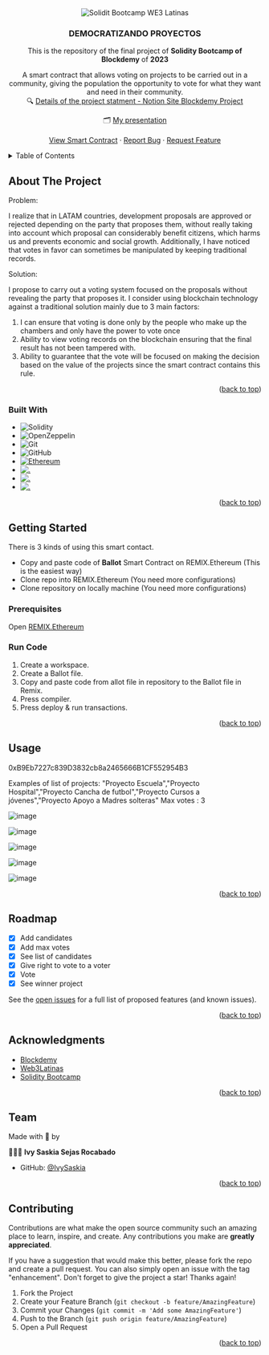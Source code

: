 <a name="readme-top"></a>



<!-- PROJECT LOGO -->

<br />
<div align="center">

![Solidit Bootcamp WE3 Latinas](https://us-ms.gr-cdn.com/getresponse-MzKFL/photos/ca6dca85-805a-4170-8e7c-a4f6bc3fe687.png)
  

<h3 align="center"><strong>DEMOCRATIZANDO PROYECTOS</strong></h3>

  <p align="center">
  This is the repository of the final project of <strong>Solidity Bootcamp of Blockdemy</strong> of <strong>2023</strong>
  
  A smart contract that allows voting on projects to be carried out in a community, giving the population the opportunity to vote for what they want and need in their community.
    <br />
    🔍 [Details of the project statment - Notion Site Blockdemy Project](https://blockde.me/guia-solidity-bootcamp)

🗂 [My presentation](https://www.canva.com/design/DAFkEA_MF-s/sP865HpRlXdARt0p6lqW5w/view?utm_content=DAFkEA_MF-s&utm_campaign=designshare&utm_medium=link&utm_source=homepage_design_menu)
    <br />
    <br />
    <a href="https://goerli.etherscan.io/address/0xB9Eb7227c839D3832cb8a2465666B1CF552954B3">View Smart Contract</a>
    ·
    <a href="https://github.com/IvySaskia/Solidity-Bootcamp-Blockdemy-Project/issues">Report Bug</a>
    ·
    <a href="https://github.com/IvySaskia/Solidity-Bootcamp-Blockdemy-Project/issues">Request Feature</a>
  </p>
</div>



<!-- TABLE OF CONTENTS -->

<details>
  <summary>Table of Contents</summary>
  <ol>
    <li>
      <a href="#about-the-project">About The Project</a>
      <ul>
        <li><a href="#built-with">Built With</a></li>
      </ul>
    </li>
    <li>
      <a href="#getting-started">Getting Started</a>
      <ul>
        <li><a href="#prerequisites">Prerequisites</a></li>
        <li><a href="#run-code">Run Code</a></li>
      </ul>
    </li>
    <li><a href="#usage">Usage</a></li>
    <li><a href="#roadmap">Roadmap</a></li>
    <li><a href="#acknowledgments">Acknowledgments</a></li>
    <li><a href="#team">Team</a></li>
    <li><a href="#contributing">Contributing</a></li>
  </ol>
</details>



<!-- ABOUT THE PROJECT -->


## About The Project

Problem:

I realize that in LATAM countries, development proposals are approved or rejected depending on the party that proposes them, without really taking into account which proposal can considerably benefit citizens, which harms us and prevents economic and social growth. Additionally, I have noticed that votes in favor can sometimes be manipulated by keeping traditional records.


Solution:

I propose to carry out a voting system focused on the proposals without revealing the party that proposes it. I consider using blockchain technology against a traditional solution mainly due to 3 main factors:

1. I can ensure that voting is done only by the people who make up the chambers and only have the power to vote once
2. Ability to view voting records on the blockchain ensuring that the final result has not been tampered with.
3. Ability to guarantee that the vote will be focused on making the decision based on the value of the projects since the smart contract contains this rule.

<p align="right">(<a href="#readme-top">back to top</a>)</p>



### Built With

* ![Solidity](https://img.shields.io/badge/Solidity-%23363636.svg?style=for-the-badge&logo=solidity&logoColor=white)
* ![OpenZeppelin](https://img.shields.io/badge/OpenZeppelin-4E5EE4?logo=OpenZeppelin&logoColor=fff&style=for-the-badge)
* ![Git](https://img.shields.io/badge/git-%23F05033.svg?style=for-the-badge&logo=git&logoColor=white)
* ![GitHub](https://img.shields.io/badge/github-%23121011.svg?style=for-the-badge&logo=github&logoColor=white)
* <a href='https://remix.ethereum.org/' target="_blank"><img alt='Ethereum' src='https://img.shields.io/badge/Remix.Ethereum-100000?style=for-the-badge&logo=Ethereum&logoColor=white&labelColor=222336&color=222336'/></a>
* <a href='https://metamask.io/' target="_blank"><img alt='.' src='https://img.shields.io/badge/Metamask-100000?style=for-the-badge&logo=.&logoColor=white&labelColor=FF7F08&color=FF7F08'/></a>
* <a href='https://etherscan.io/' target="_blank"><img alt='.' src='https://img.shields.io/badge/etherscan-100000?style=for-the-badge&logo=.&logoColor=white&labelColor=053883&color=053883'/></a>
* <a href='' target="_blank"><img alt='.' src='https://img.shields.io/badge/goerli.testnet-100000?style=for-the-badge&logo=.&logoColor=white&labelColor=0F65E4&color=0F65E4'/></a>

<p align="right">(<a href="#readme-top">back to top</a>)</p>



<!-- GETTING STARTED -->

## Getting Started

There is 3 kinds of using this smart contact.
* Copy and paste code of **Ballot** Smart Contract on REMIX.Ethereum (This is the easiest way)
* Clone repo into REMIX.Ethereum (You need more configurations)
* Clone repository on locally machine (You need more configurations)

### Prerequisites

Open [REMIX.Ethereum](https://remix.ethereum.org/) 


### Run Code

1. Create a workspace.
2. Create a Ballot file.
3. Copy and paste code from allot file in repository to the Ballot file in Remix.
4. Press compiler.
5. Press deploy & run transactions.

<p align="right">(<a href="#readme-top">back to top</a>)</p>



<!-- USAGE EXAMPLES -->

## Usage

0xB9Eb7227c839D3832cb8a2465666B1CF552954B3

Examples of list of projects: "Proyecto Escuela","Proyecto Hospital","Proyecto Cancha de futbol","Proyecto Cursos a jóvenes","Proyecto Apoyo a Madres solteras"
Max votes : 3

![image](https://user-images.githubusercontent.com/41027286/194960761-752e9e71-10ef-48f1-a115-e7b3fec0257a.png)

![image](https://user-images.githubusercontent.com/41027286/194960858-23721312-0dcf-4c8e-bedd-26dda5922b38.png)

![image](https://user-images.githubusercontent.com/41027286/194960818-3488e033-6bf9-4143-b323-16c91fbfecc1.png)

![image](https://user-images.githubusercontent.com/41027286/194960919-f653bd93-16e7-4ace-a06e-0180f6238e6c.png)

![image](https://user-images.githubusercontent.com/41027286/194961212-63c84c83-67de-48e9-ba1e-6299004716ed.png)



<p align="right">(<a href="#readme-top">back to top</a>)</p>



<!-- ROADMAP -->
## Roadmap

- [X] Add candidates
- [X] Add max votes
- [X] See list of candidates
- [X] Give right to vote to a voter
- [X] Vote
- [X] See winner project

See the [open issues](https://github.com/IvySaskia/Solidity-Bootcamp-Blockdemy-Project/issues) for a full list of proposed features (and known issues).

<p align="right">(<a href="#readme-top">back to top</a>)</p>



<!-- ACKNOWLEDGMENTS -->

## Acknowledgments

* [Blockdemy](https://www.instagram.com/blockdemy)
* [Web3Latinas](https://www.instagram.com/web3latinas_)
* [Solidity Bootcamp]()

<p align="right">(<a href="#readme-top">back to top</a>)</p>



<!-- TEAM -->
## Team

Made with 💜 by

👩🏽‍💻 **Ivy Saskia Sejas Rocabado**
- GitHub: [@IvySaskia](https://github.com/IvySaskia)


<p align="right">(<a href="#readme-top">back to top</a>)</p>


<!-- CONTRIBUTING -->
## Contributing

Contributions are what make the open source community such an amazing place to learn, inspire, and create. Any contributions you make are **greatly appreciated**.

If you have a suggestion that would make this better, please fork the repo and create a pull request. You can also simply open an issue with the tag "enhancement".
Don't forget to give the project a star! Thanks again!

1. Fork the Project
2. Create your Feature Branch (`git checkout -b feature/AmazingFeature`)
3. Commit your Changes (`git commit -m 'Add some AmazingFeature'`)
4. Push to the Branch (`git push origin feature/AmazingFeature`)
5. Open a Pull Request

<p align="right">(<a href="#readme-top">back to top</a>)</p>



<!-- MARKDOWN LINKS & IMAGES -->
<!-- https://www.markdownguide.org/basic-syntax/#reference-style-links -->
[contributors-shield]: https://img.shields.io/github/contributors/IvySaskia/Solidity-Bootcamp-Blockdemy-Project.svg?style=for-the-badge
[contributors-url]: https://github.com/IvySaskia/Solidity-Bootcamp-Blockdemy-Project/graphs/contributors
